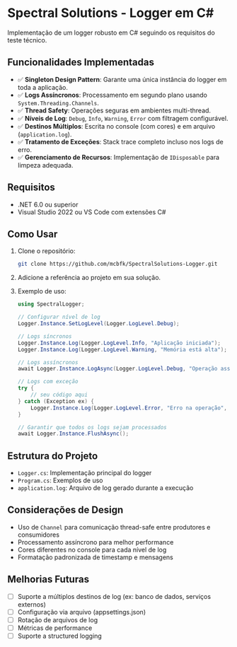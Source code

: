 ﻿# Spectral Solutions - Logger em C#

Implementação de um logger robusto em C# seguindo os requisitos do teste técnico.

## Funcionalidades Implementadas

- ✅ **Singleton Design Pattern**: Garante uma única instância do logger em toda a aplicação.
- ✅ **Logs Assíncronos**: Processamento em segundo plano usando `System.Threading.Channels`.
- ✅ **Thread Safety**: Operações seguras em ambientes multi-thread.
- ✅ **Níveis de Log**: `Debug`, `Info`, `Warning`, `Error` com filtragem configurável.
- ✅ **Destinos Múltiplos**: Escrita no console (com cores) e em arquivo (`application.log`).
- ✅ **Tratamento de Exceções**: Stack trace completo incluso nos logs de erro.
- ✅ **Gerenciamento de Recursos**: Implementação de `IDisposable` para limpeza adequada.

## Requisitos

- .NET 6.0 ou superior
- Visual Studio 2022 ou VS Code com extensões C#

## Como Usar

1. Clone o repositório:
   ```bash
   git clone https://github.com/mcbfk/SpectralSolutions-Logger.git
   ```

2. Adicione a referência ao projeto em sua solução.

3. Exemplo de uso:
   ```csharp
   using SpectralLogger;

   // Configurar nível de log
   Logger.Instance.SetLogLevel(Logger.LogLevel.Debug);

   // Logs síncronos
   Logger.Instance.Log(Logger.LogLevel.Info, "Aplicação iniciada");
   Logger.Instance.Log(Logger.LogLevel.Warning, "Memória está alta");

   // Logs assíncronos
   await Logger.Instance.LogAsync(Logger.LogLevel.Debug, "Operação assíncrona");

   // Logs com exceção
   try {
       // seu código aqui
   } catch (Exception ex) {
       Logger.Instance.Log(Logger.LogLevel.Error, "Erro na operação", ex);
   }

   // Garantir que todos os logs sejam processados
   await Logger.Instance.FlushAsync();
   ```

## Estrutura do Projeto

- `Logger.cs`: Implementação principal do logger
- `Program.cs`: Exemplos de uso
- `application.log`: Arquivo de log gerado durante a execução

## Considerações de Design

- Uso de `Channel` para comunicação thread-safe entre produtores e consumidores
- Processamento assíncrono para melhor performance
- Cores diferentes no console para cada nível de log
- Formatação padronizada de timestamp e mensagens

## Melhorias Futuras

- [ ] Suporte a múltiplos destinos de log (ex: banco de dados, serviços externos)
- [ ] Configuração via arquivo (appsettings.json)
- [ ] Rotação de arquivos de log
- [ ] Métricas de performance
- [ ] Suporte a structured logging
